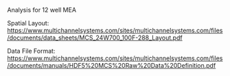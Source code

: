 Analysis for 12 well MEA

Spatial Layout:
https://www.multichannelsystems.com/sites/multichannelsystems.com/files/documents/data_sheets/MCS_24W700_100F-288_Layout.pdf

Data File Format:
https://www.multichannelsystems.com/sites/multichannelsystems.com/files/documents/manuals/HDF5%20MCS%20Raw%20Data%20Definition.pdf

